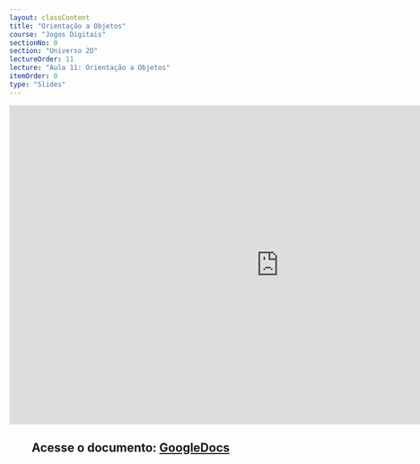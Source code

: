 ```yaml
---
layout: classContent
title: "Orientação a Objetos"
course: "Jogos Digitais"
sectionNo: 0
section: "Universo 2D"
lectureOrder: 11
lecture: "Aula 11: Orientação a Objetos"
itemOrder: 0
type: "Slides"
---
```


<iframe src="https://docs.google.com/presentation/d/e/2PACX-1vScHWRepMKza1oAA8XjXUqMF3cWYdI25W_Erpq4oAsQj9ak59m6D0SsvVF9tR0Rp3uQw0CxLyUJLIQD/embed?start=false&loop=false&delayms=3000" frameborder="0" width="960" height="569" allowfullscreen="true" mozallowfullscreen="true" webkitallowfullscreen="true"></iframe>

## &nbsp;&nbsp;&nbsp;&nbsp;&nbsp;&nbsp;&nbsp;&nbsp;Acesse o documento: [GoogleDocs](https://docs.google.com/presentation/d/1W81p4k4mykpEB6jFNjNziyMKc1rrOWFlgRGDl29D-j4/edit?usp=sharing)
